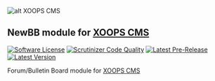 ![alt XOOPS CMS](http://xoops.org/images/logoXoops4GithubRepository.png)
## NewBB module for [XOOPS CMS](http://xoops.org)
[![Software License](https://img.shields.io/badge/license-GPL-brightgreen.svg?style=flat)](LICENSE) 
[![Scrutinizer Code Quality](https://img.shields.io/scrutinizer/g/mambax7/newbb.svg?style=flat)](https://scrutinizer-ci.com/g/mambax7/newbb/?branch=master)
[![Latest Pre-Release](https://img.shields.io/github/tag/XoopsModules25x/newbb.svg?style=flat)](https://github.com/XoopsModules25x/newbb/tags/)
[![Latest Version](https://img.shields.io/github/release/XoopsModules25x/newbb.svg?style=flat)](https://github.com/XoopsModules25x/newbb/releases/)

Forum/Bulletin Board module for [XOOPS CMS](http://xoops.org)

